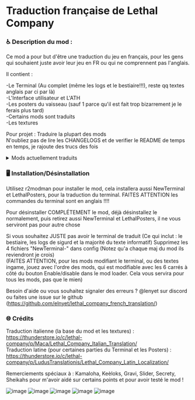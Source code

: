 # Traduction française de Lethal Company

### ♿ Description du mod :

Ce mod a pour but d'être une traduction du jeu en français, pour les gens qui souhaient juste avoir leur jeu en FR ou qui ne comprennent pas l'anglais.  <br />

Il contient : 

-Le Terminal (Au complet (même les logs et le bestiaire!!!), reste qq textes anglais par ci par là) <br />
-L'Interface utilisateur et L'ATH <br />
-Les posters du vaisseau (sauf 1 parce qu'il est fait trop bizarrement je le ferais plus tard) <br />
-Certains mods sont traduits <br />
-Les textures <br />

Pour projet : Traduire la plupart des mods <br />
N'oubliez pas de lire les CHANGELOGS et de verifier le README de temps en temps, je rajoute des trucs des fois  <br />

<details>
<summary>Mods actuellement traduits</summary>
<br>

LC_API : Traduction des messages d'informations divers lorsque vous spawnez dans le vaisseau <br />
Hoarderbud : Traduction du msg d'achat dans le terminal <br /> 
EmployeeAssignments : Traduction des noms de missions et de qq textes, j'arrive pas a traduire le reste <br />
SpectateEnnemies : Traduction du texte qui apparaît lorsque personne ne peut être spectate, j'arrive pas a traduire le reste <br />
ReservedItemSlot : Traduction du texte "Hold : [ALT]", j'arrive pas a traduire le reste <br />

Lunes custom : Peaches_Castle, Dust2, Zelda_Moons, Springfield, LC_Nuketown (Seulement dans le terminal, à voir pour l'affichage lors de l'atterissage) <br />

</details>

### 🖥️ Installation/Désinstallation 

Utilisez r2modman pour installer le mod, cela installera aussi NewTerminal et LethalPosters, pour la traduction du terminal. FAITES ATTENTION les commandes du terminal sont en anglais !!!!  <br />

Pour désinstaller COMPLÉTEMENT le mod, déjà désinstallez le normalement, puis retirez aussi NewTerminal et LethalPosters, il ne vous serviront pas pour autre chose

Si vous souhaitez JUSTE pas avoir le terminal de traduit (Ce qui inclut : le bestiaire, les logs de sigurd et la majorité du texte informatif) Supprimez les 4 fichiers "NewTerminal-" dans config (Notez qu'a chaque maj du mod ils reviendront je crois) <br />
(FAITES ATTENTION, pour les mods modifiant le terminal, ou des textes ingame, jouez avec l'ordre des mods, qui est modifiable avec les 6 carrés à côté du bouton Enable/disable dans le mod loader. Cela vous servira pour tous les mods, pas que le mien) <br />

Besoin d'aide ou vous souhaitez signaler des erreurs ? @lenyet sur discord ou faites une issue sur le github (https://github.com/elnyet/lethal_company_french_translation/) <br />

### 🌐 Crédits

Traduction italienne (la base du mod et les textures) : https://thunderstore.io/c/lethal-company/p/Maca/Lethal_Company_Italian_Translation/  <br />
Traduction latine (pour certaines parties du Terminal et les Posters) : https://thunderstore.io/c/lethal-company/p/LudusTranslationis/Lethal_Company_Latin_Localization/  <br />

Remerciements spéciaux à : Kamaloha, Keèloks, Gravi, Slider, Secrety, Sheikahs pour m'avoir aidé sur certains points et pour avoir testé le mod !

![image](https://github.com/elnyet/lethal_company_french_translation/assets/153497028/db25d22a-0a31-4d22-89b3-efeada85ffe9)
![image](https://github.com/elnyet/lethal_company_french_translation/assets/153497028/84504ad2-429c-4258-9f3c-ce2d4cc81e30)
![image](https://github.com/elnyet/lethal_company_french_translation/assets/153497028/c3a3c9a7-934a-4495-9da9-45be7f498725)
![image](https://github.com/elnyet/lethal_company_french_translation/assets/153497028/93662d0a-3139-4064-9ecd-941d19dc6ed6)
![image](https://github.com/elnyet/lethal_company_french_translation/assets/153497028/41fadd7b-309b-41f1-a4f8-981f1cd1c22e)








